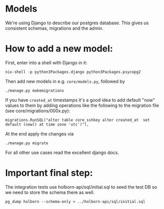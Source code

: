 # Models

We're using Django to describe our postgres database. This gives us
consistent schemas, migrations and the admin.


# How to add a new model:

First, enter into a shell with Django in it:

```
nix-shell -p python3Packages.django python3Packages.psycopg2
```

Then add new models in e.g. `core/models.py`, followed by

```
./manage.py makemigrations
```

If you have `created_at` timestamps it's a good idea to add default
"now" values to them by adding operations like the following to the migration file (see core/migrations/000x.py):

```
migrations.RunSQL("alter table core_sshkey alter created_at  set default (now() at time zone 'utc')"),
```


At the end apply the changes via

```
./manage.py migrate
```

For all other use cases read the excellent django docs.

# Important final step:

The integration tests use holborn-api/sql/initial.sql to seed the test
DB so we need to store the schema there as well.

```
pg_dump holborn --schema-only > ../holborn-api/sql/initial.sql
```
